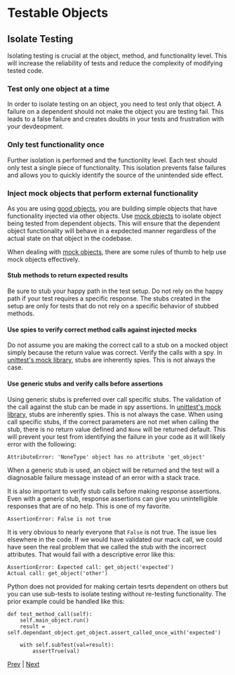 Testable Objects
================

Isolate Testing
---------------

Isolating testing is crucial at the object, method, and functionality level. This will increase the reliability
of tests and reduce the complexity of modifying tested code.

### Test only one object at a time

In order to isolate testing on an object, you need to test only that object. A failure on a dependent should
not make the object you are testing fail. This leads to a false failure and creates doubts in your tests
and frustration with your devdeopment.

### Only test functionality once

Further isolation is performed and the functionlity level. Each test should only test a single piece of functionality.
This isolation prevents false failures and allows you to quickly identify the source of the unintended side effect.

### Inject mock objects that perform external functionality

As you are using [good objects](blueprint-to-a-good-object.md), you are building simple objects that have
functionality injected via other objects. Use [mock objects](https://en.wikipedia.org/wiki/Mock_object) to
isolate object being tested from dependent objects. This will ensure that the dependent object functionality
will behave in a expdected manner regardless of the actual state on that object in the codebase.

When dealing with [mock objects](https://en.wikipedia.org/wiki/Mock_object), there are some rules of thumb to help
use mock objects effectively.

#### Stub methods to return expected results

Be sure to stub your happy path in the test setup. Do not rely on the happy path if your test requires a specific
response. The stubs created in the setup are only for tests that do not rely on a specific behavior of stubbed methods.

#### Use spies to verify correct method calls against injected mocks

Do not assume you are making the correct call to a stub on a mocked object simply because the return value was correct.
Verify the calls with a spy. In [unittest's mock library](https://docs.python.org/dev/library/unittest.mock.html), stubs
are inherently spies. This is not always the case.

#### Use generic stubs and verify calls before assertions

Using generic stubs is preferred over call specific stubs. The validation of the call against the stub can be made in
spy assertions. In [unittest's mock library](https://docs.python.org/dev/library/unittest.mock.html), stubs
are inherently spies. This is not always the case. When using call specific stubs, if the correct parameters are not
met when calling the stub, there is no return value defined and ```None``` will be returned default. This will prevent
your test from identifying the failure in your code as it will likely error with the following:

    AttributeError: 'NoneType' object has no attribute 'get_object'

When a generic stub is used, an object will be returned and the test will a diagnosable failure message instead of an
error with a stack trace.

It is also important to verify stub calls before making response assertions. Even with a generic stub, response
assertions can give you unintelligible responses that are of no help. This is one of my favorite.

    AssertionError: False is not true

It is very obvious to nearly everyone that ```False``` is not true. The issue lies elsewhere in the code. If we
would have validated our mack call, we could have seen the real problem that we called the stub with the incorrect
attributes. That would fail with a descriptive error like this:

    AssertionError: Expected call: get_object('expected')
    Actual call: get_object('other')

Python does not provided for making certain tesrts dependent on others but you can use sub-tests to isolate testing
without re-testing functionality. The prior example could be handled like this:

    def test_method_call(self):
        self.main_object.run()
        result = self.dependant_object.get_object.assert_called_once_with('expected')

        with self.subTest(val=result):
            assertTrue(val)


[Prev](blueprint-to-a-good-object.md) | [Next](adams-rules.md)